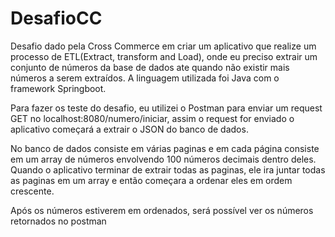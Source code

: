 # DesafioCC
Desafio dado pela Cross Commerce em criar um aplicativo que realize um processo de ETL(Extract, transform and Load), onde eu preciso extrair um conjunto de números da base de dados ate quando não existir mais números a serem extraídos. A linguagem utilizada foi Java com o framework Springboot.

Para fazer os teste do desafio, eu utilizei o Postman para enviar um request GET no localhost:8080/numero/iniciar, assim o request for enviado o aplicativo começará a extrair o JSON do banco de dados. 

No banco de dados consiste em várias paginas e em cada página consiste em um array de números envolvendo 100 números decimais dentro deles. Quando o aplicativo terminar de extrair todas as paginas, ele ira juntar todas as paginas em um array e então começara a ordenar eles em ordem crescente.

Após os números estiverem em ordenados, será possível ver os números retornados no postman
